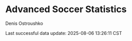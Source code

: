 # Advanced Soccer Statistics
Denis Ostroushko

<!-- gfm -->

Last successful data update: 2025-08-06 13:26:11 CST
